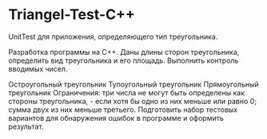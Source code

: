 # Triangel-Test-C++
UnitTest для приложения, определяющего тип треугольника.

Разработка программы на C++. Даны длины сторон треугольника, определить вид треугольника и его площадь. Выполнить контроль вводимых чисел.

Остроугольный треугольник
Тупоугольный треугольник
Прямоугольный треугольник Ограничения:
три числа не могут быть определены как стороны треугольника, - если хотя бы одно из них меньше или равно 0;
сумма двух из них меньше третьего. Подготовить набор тестовых вариантов для обнаружения ошибок в программе и оформить результат.
